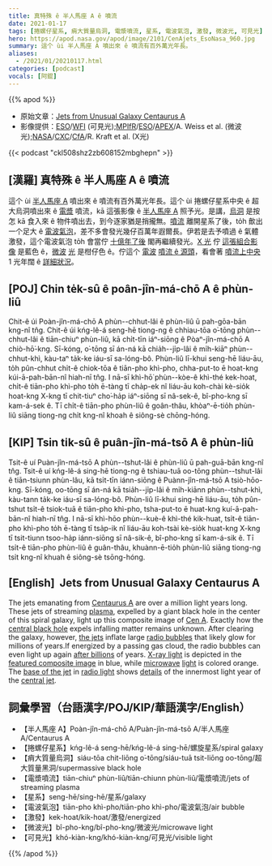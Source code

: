 ```yaml
---
title: 真特殊 ê 半人馬座 A ê 噴流
date: 2021-01-17
tags: [捲螺仔星系, 痟大質量烏洞, 電漿噴流, 星系, 電波氣泡, 激發, 微波光, 可見光]
hero: https://apod.nasa.gov/apod/image/2101/CenAjets_EsoNasa_960.jpg
summary: 這个 ùi 半人馬座 A 噴出來 ê 噴流有百外萬光年長。
aliases:
  - /2021/01/20210117.html
categories: [podcast]
vocals: [阿錕]
---
```


{{% apod %}}

- 原始文章：[Jets from Unusual Galaxy Centaurus A](https://apod.nasa.gov/apod/ap210117.html)
- 影像提供：[ESO](https://www.eso.org/public/)/[WFI](https://www.eso.org/public/teles-instr/lasilla/mpg22/wfi/) (可見光);[MPIfR](https://www.mpifr-bonn.mpg.de/)/[ESO](https://www.eso.org/public/)/[APEX](http://www.apex-telescope.org/ns/)/A. Weiss et al. (微波光);[NASA](https://www.nasa.gov/)/[CXC](https://cxc.harvard.edu/)/[CfA](https://www.cfa.harvard.edu/)/R. Kraft et al. (X光)

{{< podcast "ckl508shz2zb608152mbghepn" >}}

## [漢羅] 真特殊 ê 半人馬座 A ê 噴流

這个 ùi [半人馬座 A](https://apod.nasa.gov/apod/ap110413.html) 噴出來 ê 噴流有百外萬光年長。這个 ùi 捲螺仔星系中央 ê 超大烏洞噴出來 ê [電漿](https://en.wikipedia.org/wiki/Plasma_(physics)) 噴流，kā 這張影像 ê [半人馬座 A](https://apod.nasa.gov/apod/ap110413.html) 照予光。是講，[烏洞](https://youtu.be/RntR13AIl1E) 是按怎 kā 食入來 ê 物件噴出去，到今逐家猶是捎攏無。[噴流](https://apod.nasa.gov/apod/ap030501.html) 離開星系了後，to̍h 歕出一个足大 ê [電波氣泡](https://apod.nasa.gov/apod/ap050628.html)，差不多會發光幾仔百萬年遐爾長。伊若是去予噴過 ê 氣體激發，這个電波氣泡 to̍h 會當佇 [十億年了後](https://www.dogster.com/wp-content/uploads/2017/12/A-bored-sad-or-sleepy-dog-on-a-couch.jpg) 閣再繼續發光。[X 光](https://chandra.harvard.edu/xray_astro/xrays.html) 佇 [這張組合影像](https://www.nasa.gov/topics/universe/features/radio-particle-jets.html) 是藍色 ê，[微波](http://en.wikipedia.org/wiki/Microwave_oven#History) [光](https://science.nasa.gov/ems/06_microwaves) 是柑仔色 ê。佇這个 [電波](https://science.nasa.gov/ems/05_radiowaves) [噴流 ê 源頭](http://www.nasa.gov/images/content/550300main_Cen_A_inner_jet_English_labels.jpg)，看會著 [噴流上中央](https://youtu.be/bOjCrVQusYI) 1 光年闊 ê [詳細狀況](https://ui.adsabs.harvard.edu/abs/2011A%26A...530L..11M/abstract)。

## [POJ] Chin te̍k-sû ê poân-jîn-má-chō A ê phùn-liû

Chit-ê úi Poàn-jîn-má-chō A phùn--chhut-lâi ê phùn-liû ū pah-gōa-bān kng-nî tn̂g. Chit-ê úi kńg-lê-á seng-hē tiong-ng ê chhiau-tōa o͘-tōng phùn--chhut-lâi ê tiān-chiuⁿ phùn-liû, kā chi̍t-tīn iáⁿ-siōng ê Pòaⁿ-jîn-má-chō A chiò-hō͘-kng. Sī-kóng, o͘-tōng sī án-ná kā chia̍h--ji̍p-lâi ê mi̍h-kiāⁿ phùn--chhut-khì, kàu-taⁿ ta̍k-ke iáu-sī sa-lóng-bô. Phùn-liû lī-khui seng-hē liáu-āu, to̍h pûn-chhut chi̍t-ê chiok-tōa ê tiān-pho khì-pho, chha-put-to ē hoat-kng kúi-ā-pah-bān-nî hiah-nī tn̂g. I nā-sī khì-hō͘ phùn--kòe-ê khì-thé kek-hoat, chi̍t-ê tiān-pho khì-pho to̍h ē-tàng tī cha̍p-ek nî liáu-āu koh-chài kè-sio̍k hoat-kng X-kng tī chit-tiuⁿ cho͘-ha̍p iáⁿ-siōng sī nâ-sek-ê, bî-pho-kng sī kam-á-sek ê. Tī chi̍t-ê tiān-pho phùn-liû ê goân-thâu, khòaⁿ-ē-tio̍h phùn-liû siāng tiong-ng chi̍t kng-nî khoah ê siông-sè chōng-hóng.

## [KIP] Tsin ti̍k-sû ê puân-jîn-má-tsō A ê phùn-liû

Tsit-ê uí Puàn-jîn-má-tsō A phùn--tshut-lâi ê phùn-liû ū pah-guā-bān kng-nî tn̂g. Tsit-ê uí kńg-lê-á sing-hē tiong-ng ê tshiau-tuā oo-tōng phùn--tshut-lâi ê tiān-tsiunn phùn-lâu, kā tsi̍t-tīn iánn-siōng ê Puànn-jîn-má-tsō A tsiò-hōo-kng. Sī-kóng, oo-tōng sī án-ná kā tsia̍h--ji̍p-lâi ê mi̍h-kiānn phùn--tshut-khì, kàu-tann ta̍k-ke iáu-sī sa-lóng-bô. Phùn-liû lī-khui sing-hē liáu-āu, to̍h pûn-tshut tsi̍t-ê tsiok-tuā ê tiān-pho khì-pho, tsha-put-to ē huat-kng kuí-ā-pah-bān-nî hiah-nī tn̂g. I nā-sī khì-hōo phùn--kuè-ê khì-thé kik-huat, tsi̍t-ê tiān-pho khì-pho to̍h ē-tàng tī tsa̍p-ik nî liáu-āu koh-tsài kè-sio̍k huat-kng X-kng tī tsit-tiunn tsoo-ha̍p iánn-siōng sī nâ-sik-ê, bî-pho-kng sī kam-á-sik ê. Tī tsi̍t-ê tiān-pho phùn-liû ê guân-thâu, khuànn-ē-tio̍h phùn-liû siāng tiong-ng tsi̍t kng-nî khuah ê siông-sè tsōng-hóng.

## [English]  Jets from Unusual Galaxy Centaurus A

The jets emanating from [Centaurus A](https://apod.nasa.gov/apod/ap110413.html) are over a million light years long. These jets of streaming [plasma](https://en.wikipedia.org/wiki/Plasma_(physics)), expelled by a giant black hole in the center of this spiral galaxy, light up this composite image of [Cen A](https://apod.nasa.gov/apod/ap060704.html). Exactly how the [central black hole](https://youtu.be/RntR13AIl1E) expels infalling matter remains unknown. After clearing the galaxy, however, [the jets](https://apod.nasa.gov/apod/ap030501.html) inflate large [radio bubbles](https://apod.nasa.gov/apod/ap050628.html) that likely glow for millions of years.If energized by a passing gas cloud, the radio bubbles can even light up again [after billions](https://www.dogster.com/wp-content/uploads/2017/12/A-bored-sad-or-sleepy-dog-on-a-couch.jpg) of years. [X-ray light](https://chandra.harvard.edu/xray_astro/xrays.html) is depicted in the [featured composite image](https://www.nasa.gov/topics/universe/features/radio-particle-jets.html) in blue, while [microwave](http://en.wikipedia.org/wiki/Microwave_oven#History) [light](https://science.nasa.gov/ems/06_microwaves) is colored orange. The [base of the jet](http://www.nasa.gov/images/content/550300main_Cen_A_inner_jet_English_labels.jpg) in [radio light](https://science.nasa.gov/ems/05_radiowaves) shows [details](https://ui.adsabs.harvard.edu/abs/2011A%26A...530L..11M/abstract) of the innermost light year of the [central jet](https://youtu.be/bOjCrVQusYI).

## 詞彙學習（台語漢字/POJ/KIP/華語漢字/English）

- 【半人馬座 A】Poàn-jîn-má-chō A/Puàn-jîn-má-tsō A/半人馬座 A/Centaurus A
- 【捲螺仔星系】kńg-lê-á seng-hē/kńg-lê-á sing-hē/螺旋星系/spiral galaxy
- 【痟大質量烏洞】siáu-tōa chit-liōng o͘-tōng/siáu-tuā tsit-liōng oo-tōng/超大質量黑洞/supermassive black hole
- 【電漿噴流】tiān-chiuⁿ phùn-liû/tiān-chiunn phùn-liû/電漿噴流/jets of streaming plasma
- 【星系】seng-hē/sing-hē/星系/galaxy
- 【電波氣泡】tiān-pho khì-pho/tiān-pho khì-pho/電波氣泡/air bubble
- 【激發】kek-hoat/kik-hoat/激發/energized
- 【微波光】bî-pho-kng/bî-pho-kng/微波光/microwave light
- 【可見光】khó-kiàn-kng/khó-kiàn-kng/可見光/visible light

{{% /apod %}}
